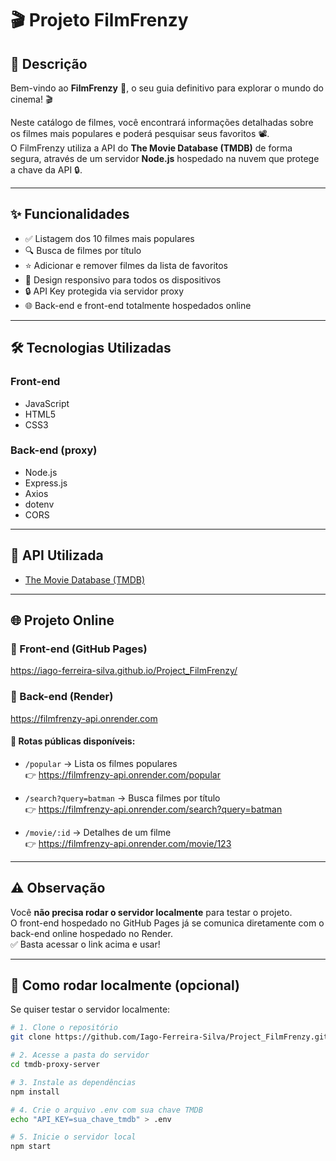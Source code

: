 # 🎬 Projeto FilmFrenzy

## 📖 Descrição

Bem-vindo ao **FilmFrenzy** 🤩, o seu guia definitivo para explorar o mundo do cinema! 🎬

Neste catálogo de filmes, você encontrará informações detalhadas sobre os filmes mais populares e poderá pesquisar seus favoritos 📽.  
O FilmFrenzy utiliza a API do **The Movie Database (TMDB)** de forma segura, através de um servidor **Node.js** hospedado na nuvem que protege a chave da API 🔒.

---

## ✨ Funcionalidades

- ✅ Listagem dos 10 filmes mais populares
- 🔍 Busca de filmes por título
- ⭐ Adicionar e remover filmes da lista de favoritos
- 📱 Design responsivo para todos os dispositivos
- 🔒 API Key protegida via servidor proxy
- 🌐 Back-end e front-end totalmente hospedados online

---

## 🛠 Tecnologias Utilizadas

### Front-end
- JavaScript
- HTML5
- CSS3

### Back-end (proxy)
- Node.js
- Express.js
- Axios
- dotenv
- CORS

---

## 🎥 API Utilizada

- [The Movie Database (TMDB)](https://www.themoviedb.org/documentation/api)

---

## 🌐 Projeto Online

### 🔗 Front-end (GitHub Pages)
https://iago-ferreira-silva.github.io/Project_FilmFrenzy/

### 🔗 Back-end (Render)
https://filmfrenzy-api.onrender.com

#### 🔁 Rotas públicas disponíveis:

- `/popular` → Lista os filmes populares  
  👉 https://filmfrenzy-api.onrender.com/popular

- `/search?query=batman` → Busca filmes por título  
  👉 https://filmfrenzy-api.onrender.com/search?query=batman

- `/movie/:id` → Detalhes de um filme  
  👉 https://filmfrenzy-api.onrender.com/movie/123

---

## ⚠️ Observação

Você **não precisa rodar o servidor localmente** para testar o projeto.  
O front-end hospedado no GitHub Pages já se comunica diretamente com o back-end online hospedado no Render.  
✅ Basta acessar o link acima e usar!

---

## 🧪 Como rodar localmente (opcional)

Se quiser testar o servidor localmente:

```bash
# 1. Clone o repositório
git clone https://github.com/Iago-Ferreira-Silva/Project_FilmFrenzy.git

# 2. Acesse a pasta do servidor
cd tmdb-proxy-server

# 3. Instale as dependências
npm install

# 4. Crie o arquivo .env com sua chave TMDB
echo "API_KEY=sua_chave_tmdb" > .env

# 5. Inicie o servidor local
npm start